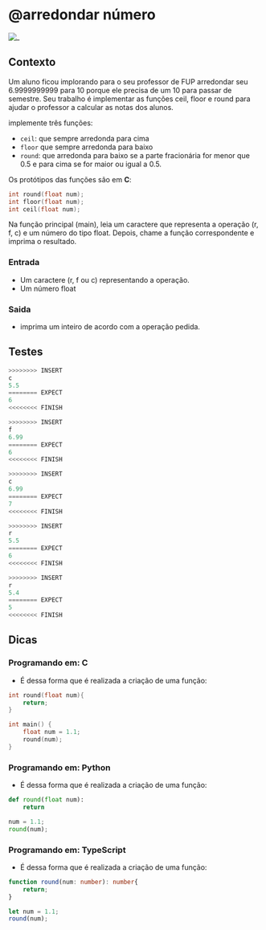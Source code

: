 # @arredondar número

![_](cover.jpg)

## Contexto

Um aluno ficou implorando para o seu professor de FUP arredondar seu 6.9999999999 para 10 porque ele precisa de um 10 para passar de semestre. Seu trabalho é implementar as funções ceil, floor e round para ajudar o professor a calcular as notas dos alunos.

implemente três funções:

- `ceil`: que sempre arredonda para cima
- `floor` que sempre arredonda para baixo
- `round`: que arredonda para baixo se a parte fracionária for menor que 0.5 e para cima se for maior ou igual a 0.5.

Os protótipos das funções são em **C**:

```c
int round(float num);
int floor(float num);
int ceil(float num);
```

Na função principal (main), leia um caractere que representa a operação (r, f, c) e um número do tipo float. Depois, chame a função correspondente e imprima o resultado.

### Entrada

- Um caractere (r, f ou c) representando a operação.
- Um número float

### Saida

- imprima um inteiro de acordo com a operação pedida.  

## Testes

``` py
>>>>>>>> INSERT
c
5.5
======== EXPECT
6
<<<<<<<< FINISH
```

```py
>>>>>>>> INSERT
f
6.99
======== EXPECT
6
<<<<<<<< FINISH
```

```py
>>>>>>>> INSERT
c
6.99
======== EXPECT
7
<<<<<<<< FINISH
```

```py
>>>>>>>> INSERT
r
5.5
======== EXPECT
6
<<<<<<<< FINISH
```

```py
>>>>>>>> INSERT
r
5.4
======== EXPECT
5
<<<<<<<< FINISH
```

## Dicas

### Programando em: C

- É dessa forma que é realizada a criação de uma função:

```c
int round(float num){
    return;
}

int main() {
    float num = 1.1;
    round(num);
}
```

### Programando em: Python

- É dessa forma que é realizada a criação de uma função:

```py
def round(float num):
    return

num = 1.1;
round(num);
```

### Programando em: TypeScript

- É dessa forma que é realizada a criação de uma função:

```ts
function round(num: number): number{
    return;
}

let num = 1.1;
round(num);
```
